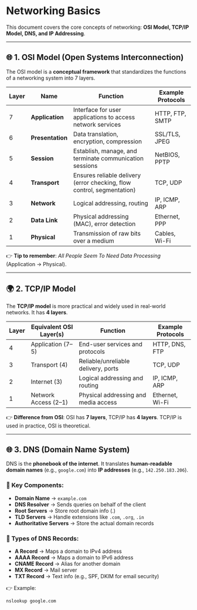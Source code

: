 # Networking Basics  

This document covers the core concepts of networking: **OSI Model, TCP/IP Model, DNS, and IP Addressing**.  

---

## 🌐 1. OSI Model (Open Systems Interconnection)  

The OSI model is a **conceptual framework** that standardizes the functions of a networking system into 7 layers.  

| Layer | Name              | Function                                                                 | Example Protocols |
|-------|-------------------|--------------------------------------------------------------------------|-------------------|
| 7     | **Application**   | Interface for user applications to access network services               | HTTP, FTP, SMTP   |
| 6     | **Presentation**  | Data translation, encryption, compression                                | SSL/TLS, JPEG     |
| 5     | **Session**       | Establish, manage, and terminate communication sessions                  | NetBIOS, PPTP     |
| 4     | **Transport**     | Ensures reliable delivery (error checking, flow control, segmentation)   | TCP, UDP          |
| 3     | **Network**       | Logical addressing, routing                                              | IP, ICMP, ARP     |
| 2     | **Data Link**     | Physical addressing (MAC), error detection                              | Ethernet, PPP     |
| 1     | **Physical**      | Transmission of raw bits over a medium                                   | Cables, Wi-Fi     |

👉 **Tip to remember**: *All People Seem To Need Data Processing* (Application → Physical).  

---

## 🌍 2. TCP/IP Model  

The **TCP/IP model** is more practical and widely used in real-world networks. It has **4 layers**.  

| Layer | Equivalent OSI Layer(s)     | Function                                   | Example Protocols |
|-------|-----------------------------|--------------------------------------------|-------------------|
| 4     | Application (7–5)           | End-user services and protocols            | HTTP, DNS, FTP    |
| 3     | Transport (4)               | Reliable/unreliable delivery, ports        | TCP, UDP          |
| 2     | Internet (3)                | Logical addressing and routing             | IP, ICMP, ARP     |
| 1     | Network Access (2–1)        | Physical addressing and media access       | Ethernet, Wi-Fi   |

👉 **Difference from OSI**: OSI has **7 layers**, TCP/IP has **4 layers**. TCP/IP is used in practice, OSI is theoretical.  

---

## 🌐 3. DNS (Domain Name System)  

DNS is the **phonebook of the internet**. It translates **human-readable domain names** (e.g., `google.com`) into **IP addresses** (e.g., `142.250.183.206`).  

### 🔑 Key Components:  
- **Domain Name** → `example.com`  
- **DNS Resolver** → Sends queries on behalf of the client  
- **Root Servers** → Store root domain info (.)  
- **TLD Servers** → Handle extensions like `.com`, `.org`, `.in`  
- **Authoritative Servers** → Store the actual domain records  

### 📄 Types of DNS Records:  
- **A Record** → Maps a domain to IPv4 address  
- **AAAA Record** → Maps a domain to IPv6 address  
- **CNAME Record** → Alias for another domain  
- **MX Record** → Mail server  
- **TXT Record** → Text info (e.g., SPF, DKIM for email security)  

👉 Example:  
```bash
nslookup google.com
